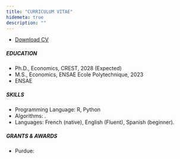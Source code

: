 ```yaml
---
title: "CURRICULUM VITAE"
hidemeta: true
description: ""
---
```

+ [Download CV](/Academic_Resume.pdf)
##### EDUCATION
+ Ph.D., Economics, CREST, 2028 (Expected)
+ M.S., Economics, ENSAE Ecole Polytechnique, 2023
+ ENSAE

##### SKILLS
+ Programming Language: R, Python
+ Algorithms: .
+ Languages: French (native), English (Fluent), Spanish (beginner).
  
##### GRANTS & AWARDS
+ Purdue: